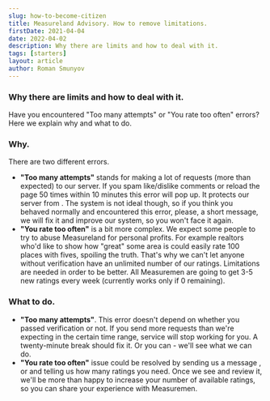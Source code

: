 ```yaml
---
slug: how-to-become-citizen
title: Measureland Advisory. How to remove limitations.
firstDate: 2021-04-04
date: 2022-04-02
description: Why there are limits and how to deal with it.
tags: [starters]
layout: article
author: Roman Smunyov
---
```


<script>
    import Summary from "$lib/components/Article/Summary.svelte";
    import TextLink from "$lib/components/ui-elements/TextLink.svelte";
</script>

### Why there are limits and how to deal with it.
Have you encountered "Too many attempts" or "You rate too often" errors? Here we explain why and what to do.

<Summary
    text="To protect Measuremen from spam and abuse, we manually review cases where someone needs more than 3-5 ratings per week. If you're this «someone», contact us, we'll resolve it."
    text2="Spamming buttons, reloading the page too often or doing other server related actions a lot in a short period of time will lead to Measureland not being available for you for some time (usually 20 min)."
/>

### Why.
There are two different errors.

- **"Too many attempts"** stands for making a lot of requests (more than expected) to our server. If you spam like/dislike comments or reload the page 50 times within 10 minutes this error will pop up. It protects our server from <TextLink href="https://en.wikipedia.org/wiki/Denial-of-service_attack" blank={true} text="different types of attacks" />. The system is not ideal though, so if you think you behaved normally and encountered this error, please, <TextLink href="mailto:support@measureland.org" text="drop us" /> a short message, we will fix it and improve our system, so you won't face it again.
- **"You rate too often"** is a bit more complex. We expect some people to try to abuse Measureland for personal profits. For example realtors who'd like to show how "great" some area is could easily rate 100 places with fives, spoiling the truth. That's why we can't let anyone without verification have an unlimited number of our ratings. Limitations are needed in order to be better. All Measuremen are going to get 3-5 new ratings every week (currently works only if 0 remaining).

### What to do.
- **"Too many attempts"**. This error doesn't depend on whether you passed verification or not. If you send more requests than we're expecting in the certain time range, service will stop working for you. A twenty-minute break should fix it. Or you can <TextLink href="mailto:support@measureland.org" text="contact us" /> - we'll see what we can do.
- **"You rate too often"** issue could be resolved by sending us a message <TextLink href="mailto:support@measureland.org" text="via email" />, <TextLink href="https://t.me/MeasurelandBot" blank={true} text="Telegram" /> or <TextLink href="https://discord.gg/PBrXUhqJhC" blank={true} text="in Discord" /> and telling us how many ratings you need. Once we see and review it, we'll be more than happy to increase your number of available ratings, so you can share your experience with Measuremen.
